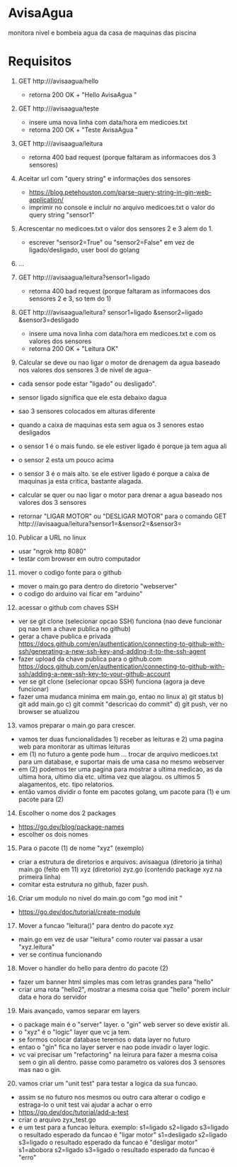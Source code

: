 # AvisaAgua
monitora nivel e bombeia agua da casa de maquinas das piscina

# Requisitos
1) GET http://<url>/avisaagua/hello
    - retorna 200 OK + "Hello AvisaAgua <data><hora>"
    
2) GET http://<url>/avisaagua/teste
    - insere uma nova linha com data/hora em medicoes.txt
    - retorna 200 OK + "Teste AvisaAgua <data><hora>"

3) GET http://<url>/avisaagua/leitura
    - retorna 400 bad request (porque faltaram as informacoes dos 3 sensores)

4) Aceitar url com "query string" e informações dos sensores
    - https://blog.petehouston.com/parse-query-string-in-gin-web-application/
    - imprimir no console e incluir no arquivo medicoes.txt o valor do query string "sensor1" 

5) Acrescentar no medicoes.txt o valor dos sensores 2 e 3 alem do 1.
    - escrever "sensor2=True" ou "sensor2=False" em vez de ligado/desligado, user bool do golang

6) ...
 
7) GET http://<url>/avisaagua/leitura?sensor1=ligado
    - retorna 400 bad request (porque faltaram as informacoes dos sensores 2 e 3, so tem do 1)
    
8) GET http://<url>/avisaagua/leitura? sensor1=ligado &sensor2=ligado &sensor3=desligado
    - insere uma nova linha com data/hora em medicoes.txt e com os valores dos sensores
    - retorna 200 OK + "Leitura OK"

9) Calcular se deve ou nao ligar o motor de drenagem da agua baseado nos valores dos sensores 3  de nivel de agua-
  - cada sensor pode estar "ligado" ou desligado".
  - sensor ligado significa que ele esta debaixo dagua
  - sao 3 sensores colocados em alturas diferente
  - quando a caixa de maquinas esta sem agua os 3 senores estao desligados
  - o sensor 1 é o mais fundo. se ele estiver ligado é porque ja tem agua ali
  - o sensor 2 esta um pouco acima
  - o sensor 3 é o mais alto. se ele estiver ligado é porque a  caixa de maquinas ja esta critica, bastante alagada. 

  - calcular se quer ou nao ligar o motor para drenar a agua baseado nos valores dos 3 sensores
  - retornar "LIGAR MOTOR" ou "DESLIGAR MOTOR" para o comando GET http://<url>/avisaagua/leitura?sensor1=<valor>&sensor2=<valor>&sensor3=<valor>

10) Publicar a URL no linux
- usar "ngrok http 8080"
- testar com browser em outro computador

11) mover o codigo fonte para o github
- mover o main.go para dentro do diretorio "webserver"
- o codigo do arduino vai ficar em "arduino"
  
12) acessar o github com chaves SSH
- ver se git clone (selecionar opcao SSH) funciona (nao deve funcionar pq nao tem a chave publica no github)
- gerar a chave publica e privada
      https://docs.github.com/en/authentication/connecting-to-github-with-ssh/generating-a-new-ssh-key-and-adding-it-to-the-ssh-agent
- fazer upload da chave publica para o github.com
      https://docs.github.com/en/authentication/connecting-to-github-with-ssh/adding-a-new-ssh-key-to-your-github-account
- ver se git clone (selecionar opcao SSH) funciona (agora ja deve funcionar)
- fazer uma mudanca minima em main.go, entao no linux a) git status b) git add main.go c) git commit "descricao do commit" d) git push, ver no browser se atualizou

13) vamos preparar o main.go para crescer.
- vamos ter duas funcionalidades 1) receber as leituras e 2) uma pagina web para monitorar as ultimas leituras
- em (1) no futuro a gente pode hum ... trocar de arquivo medicoes.txt para um database, e suportar mais de uma casa no mesmo webserver
- em (2) podemos ter uma pagina para mostrar a ultima medicao, as da ultima hora, ultimo dia etc. ultima vez que alagou. os ultimos 5 alagamentos, etc. tipo relatorios.
- então vamos dividir o fonte em pacotes golang, um pacote para (1) e um pacote para (2)

14) Escolher o nome dos 2 packages
- https://go.dev/blog/package-names
- escolher os dois nomes
  
15) Para o pacote (1) de nome "xyz" (exemplo)
  - criar a estrutura de diretorios e arquivos:
         avisaagua (diretorio ja tinha)
            main.go  (feito em 11)
            xyz (diretorio)
                zyz.go  (contendo package xyz na primeira linha)
  - comitar esta estrutura no github, fazer push.             
  
16) Criar um modulo no nivel do main.go com "go mod init <nome do modulo>"
- https://go.dev/doc/tutorial/create-module
  
17) Mover a funcao "leitura()" para dentro do pacote xyz
- main.go em vez de usar "leitura" como router vai passar a usar "xyz.leitura"
- ver se continua funcionando
  
18) Mover o handler do hello para dentro do pacote (2)
- fazer um banner html simples mas com letras grandes para "hello"
- criar uma rota "hello2", mostrar a mesma coisa que "hello" porem incluir data e hora do servidor

19) Mais avançado, vamos separar em layers
- o package main é o "server" layer. o "gin" web server so deve existir ali.
- o "xyz" é o "logic" layer que vc ja tem.
- se formos colocar database teremos o data layer no futuro
- entao o "gin" fica no layer server e nao pode invadir o layer logic.
- vc vai precisar um "refactoring" na leirura para fazer a mesma coisa sem o gin ali dentro. passe como parametro os valores dos 3 sensores mas nao o gin.
  

20) vamos criar um "unit test" para testar a logica da sua funcao.
- assim se no futuro nos mesmos ou outro cara alterar o codigo e estraga-lo o unit test vai ajudar a achar o erro
- https://go.dev/doc/tutorial/add-a-test
- criar o arquivo zyx_test.go
- e um test para a funcao leitura.
        exemplo:
          s1=ligado s2=ligado s3=ligado o resultado esperado da funcao é "ligar motor"
          s1=desligado s2=ligado s3=ligado o resultado esperado da funcao é "desligar motor"
          s1=abobora s2=ligado s3=ligado o resultado esperado da funcao é "erro"
  

